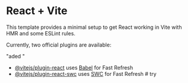 # React + Vite

This template provides a minimal setup to get React working in Vite with HMR and some ESLint rules.

Currently, two official plugins are available:

"aded "

- [@vitejs/plugin-react](https://github.com/vitejs/vite-plugin-react/blob/main/packages/plugin-react/README.md) uses [Babel](https://babeljs.io/) for Fast Refresh
- [@vitejs/plugin-react-swc](https://github.com/vitejs/vite-plugin-react-swc) uses [SWC](https://swc.rs/) for Fast Refresh
#   t r y 
 
 